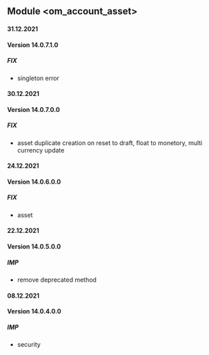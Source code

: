## Module <om_account_asset>

#### 31.12.2021
#### Version 14.0.7.1.0
##### FIX
- singleton error

#### 30.12.2021
#### Version 14.0.7.0.0
##### FIX
- asset duplicate creation on reset to draft, float to monetory, 
multi currency update

#### 24.12.2021
#### Version 14.0.6.0.0
##### FIX
- asset

#### 22.12.2021
#### Version 14.0.5.0.0
##### IMP
- remove deprecated method

#### 08.12.2021
#### Version 14.0.4.0.0
##### IMP
- security

